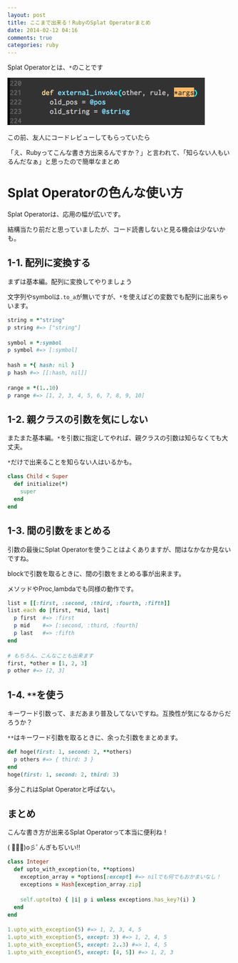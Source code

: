 ```yaml
---
layout: post
title: ここまで出来る！RubyのSplat Operatorまとめ
date: 2014-02-12 04:16
comments: true
categories: ruby
---
```


Splat Operatorとは、`*`のことです

<img class="image_on_frame center" src="/images/blog/how-to-use-star/capture.png" alt="SplatOperator" />

この前、友人にコードレビューしてもらっていたら

「え、Rubyってこんな書き方出来るんですか？」と言われて、「知らない人もいるんだなぁ」と思ったので簡単なまとめ

<!-- more -->

# Splat Operatorの色んな使い方

Splat Operatorは、応用の幅が広いです。

結構当たり前だと思っていましたが、コード読書しないと見る機会は少ないかも。

## 1-1. 配列に変換する

まずは基本編。配列に変換してやりましょう

文字列やsymbolは`.to_a`が無いですが、`*`を使えばどの変数でも配列に出来ちゃいます。

```ruby
string = *"string"
p string #=> ["string"]

symbol = *:symbol
p symbol #=> [:symbol]

hash = *{ hash: nil }
p hash #=> [[:hash, nil]]

range = *(1..10)
p range #=> [1, 2, 3, 4, 5, 6, 7, 8, 9, 10]
```

## 1-2. 親クラスの引数を気にしない

またまた基本編。`*`を引数に指定してやれば、親クラスの引数は知らなくても大丈夫。

`*`だけで出来ることを知らない人はいるかも。

```ruby
class Child < Super
  def initialize(*)
    super
  end
end
```

## 1-3. 間の引数をまとめる

引数の最後にSplat Operatorを使うことはよくありますが、間はなかなか見ないですね。

blockで引数を取るときに、間の引数をまとめる事が出来ます。

メソッドやProc,lambdaでも同様の動作です。

```ruby
list = [[:first, :second, :third, :fourth, :fifth]]
list.each do |first, *mid, last|
  p first  #=> :first
  p mid    #=> [:second, :third, :fourth]
  p last   #=> :fifth
end

# もちろん、こんなことも出来ます
first, *other = [1, 2, 3]
p other #=> [2, 3]
```

## 1-4. `**`を使う

キーワード引数って、まだあまり普及してないですね。互換性が気になるからだろうか？

`**`はキーワード引数を取るときに、余った引数をまとめます。

```ruby
def hoge(first: 1, second: 2, **others)
  p others #=> { third: 3 }
end
hoge(first: 1, second: 2, third: 3)
```

多分これはSplat Operatorと呼ばない。

## まとめ

こんな書き方が出来るSplat Operatorって本当に便利ね！

( ﾟ∀ﾟ)o彡ﾟんぎもぢいい!!

```ruby
class Integer
  def upto_with_exception(to, **options)
    exception_array = *options[:except] #=> nilでも何でもおかまいなし！
    exceptions = Hash[exception_array.zip]

    self.upto(to) { |i| p i unless exceptions.has_key?(i) }
  end
end

1.upto_with_exception(5) #=> 1, 2, 3, 4, 5
1.upto_with_exception(5, except: 3) #=> 1, 2, 4, 5
1.upto_with_exception(5, except: 2..3) #=> 1, 4, 5
1.upto_with_exception(5, except: [4, 5]) #=> 1, 2, 3
```
